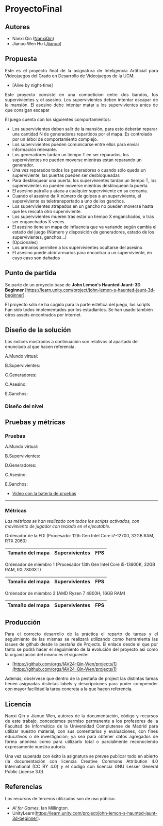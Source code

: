 # ProyectoFinal 

## Autores
- Nanxi Qin ([NanxiQin](https://github.com/NanxiQin))
- Jianuo Wen Hu ([Jjianuo](https://github.com/Jjianuo))

## Propuesta
<p align="justify">
Este es el proyecto final de la asignatura de Inteligencia Artificial para Videojuegos del Grado en Desarrollo de Videojuegos de la UCM.
</p>

- [Alive by night-time]
<p align="justify">
Este proyecto consiste en una competicion entre dos bandos, los supervivientes y el asesino. 
  Los supervivientes deben intentar escapar de la mansión.
  El asesino debe intentar matar a los supervivientes antes de que consigan escapar 

El juego cuenta con los siguientes comportamientos:
</p>
<p align="justify">  
    
- Los supervivientes deben salir de la mansión, para esto deberán reparar una cantidad N de generadores repartidos por el mapa. Es controlado por un árbol de comportamiento complejo.
- Los supervivientes pueden comunicarse entre ellos para enviar información relevante.
- Los generadores tardan un tiempo T en ser reparados, los supervivientes no pueden moverse mientras estan reparando un generador.
- Una vez reparados todos los generadores o cuando sólo queda un superviviente, las puertas pueden ser desbloqueadas
- Para desbloquear una puerta, los supervivientes tardan un tiempo T, los supervivientes no pueden moverse mientras desbloquean la puerta.
- El asesino patrulla y ataca a cualquier superviviente en su cercanía.
- Cuando el asesino da X número de golpes a un superviviente, el superviviente es teletransportado a uno de los ganchos.
- Los supervivientes atrapados en un gancho no pueden moverse hasta que les rescata otro superviviente.
- Los supervivientes mueren tras estar un tiempo X enganchados, o tras ser enganchados X veces.
- El asesino tiene un mapa de influencia que va variando según cambia el estado del juego (Número y disposición de generadores, estado de los supervivientes, ganchos...)
- (Opcionales)
- Los armarios permiten a los supervivientes ocultarse del asesino.
- El asesino puede abrir armarios para encontrar a un superviviente, en cuyo caso son dañados
</p>

## Punto de partida
Se parte de un proyecto base de **John Lemon's Haunted Jaunt: 3D Beginner** [https://learn.unity.com/project/john-lemon-s-haunted-jaunt-3d-beginner].

El proyecto sólo se ha cogido para la parte estética del juego, los scripts han sido todos implementados por los estudiantes.
Se han usado también otros assets encontrados por internet.

## Diseño de la solución

Los índices mostrados a continuación son relativos al apartado del enunciado al que hacen referencia.

A.Mundo virtual:

B.Supervivientes:

C.Generadores:

C.Asesino:

E.Ganchos:

### Diseño del nivel


## Pruebas y métricas
### Pruebas
A.Mundo virtual:

B.Supervivientes:

D.Generadores:

C.Asesino:

E.Ganchos:

- [Vídeo con la batería de pruebas](https://youtu.be/)

____________________________________________________________________________________________________________________________________________________________________
### Métricas

_Las métricas se han realizado con todos los scripts activados, con movimiento de jugador con teclado en el ejecutable._

Ordenador de la FDI (Procesador 12th Gen Intel Core i7-12700, 32GB RAM, RTX 2060)

| Tamaño del mapa | Supervivientes | FPS |
| ------------- | ------------- | ------------- |


Ordenador de miembro 1 (Procesador 13th Gen Intel Core i5-13600K, 32GB RAM, RX 7800XT)

| Tamaño del mapa | Supervivientes | FPS |
| ------------- | ------------- | ------------- |


Ordenador de miembro 2 (AMD Ryzen 7 4800H, 16GB RAM)

| Tamaño del mapa | Supervivientes | FPS |
| ------------- | ------------- | ------------- |

## Producción
<p align="justify">
Para el correcto desarrollo de la práctica el reparto de tareas y el seguimiento de las mismas se realizará utilizando como herramienta las issues de github desde la pestaña de Projects.
El enlace desde el que por tanto se podrá hacer el seguimiento de la evolución del proyecto así como la organización del mismo es el siguiente: 
</p>

- [https://github.com/orgs/IAV24-Qin-Wen/projects/1](https://github.com/orgs/IAV24-Qin-Wen/projects/1)
<p align="justify">
Además, obsérvese que dentro de la pestaña de project las distintas tareas tienen asignadas distintas labels y descripciones para poder comprender con mayor facilidad la tarea concreta a la que hacen referencia.
</p>

## Licencia
<p align="justify">
Nanxi Qin y Jianuo Wen, autores de la documentación, código y recursos de este trabajo, concedemos permiso permanente a los profesores de la Facultad de Informática de la Universidad Complutense de Madrid para utilizar nuestro material, con sus comentarios y evaluaciones, con fines educativos o de investigación; ya sea para obtener datos agregados de forma anónima como para utilizarlo total o parcialmente reconociendo expresamente nuestra autoría.
</p>
<p align="justify">
Una vez superada con éxito la asignatura se prevee publicar todo en abierto (la documentación con licencia Creative Commons Attribution 4.0 International (CC BY 4.0) y el código con licencia GNU Lesser General Public License 3.0).
</p>

## Referencias

Los recursos de terceros utilizados son de uso público.

- *AI for Games*, Ian Millington.
- UnityLearn(https://learn.unity.com/project/john-lemon-s-haunted-jaunt-3d-beginner).

